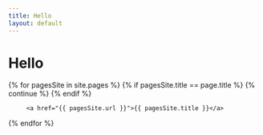 ```yaml
---
title: Hello
layout: default
---
```

# Hello 

{% for  pagesSite in site.pages %}
    {% if pagesSite.title == page.title %}
      {% continue %}
      {% endif %}
      
         <a href="{{ pagesSite.url }}">{{ pagesSite.title }}</a>
         
         
{% endfor %}